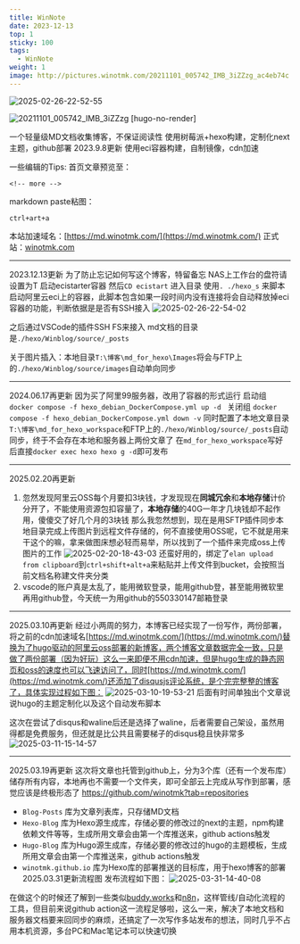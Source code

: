 ```yaml
---
title: WinNote
date: 2023-12-13
top: 1
sticky: 100
tags:
  - WinNote
weight: 1
image: http://pictures.winotmk.com/20211101_005742_IMB_3iZZzg_ac4eb74c.gif
---
```

<!--![](images/catcat.png)-->
![2025-02-26-22-52-55](http://pictures.winotmk.com/catcat_5d2b2bde.png)

![20211101_005742_IMB_3iZZzg [hugo-no-render]](http://pictures.winotmk.com/20211101_005742_IMB_3iZZzg_ac4eb74c.gif)
<!--{% asset_img 20211101_005742_IMB_3iZZzg.gif 800 %}-->

一个轻量级MD文档收集博客，不保证阅读性
使用树莓派+hexo构建，定制化next主题，github部署
2023.9.8更新
使用eci容器构建，自制镜像，cdn加速

一些编辑的Tips:
首页文章预览至：
```
<!-- more -->
```

markdown paste粘图：
```
ctrl+art+a
```
本站加速域名：[https://md.winotmk.com/](https://md.winotmk.com/)
正式站：[winotmk.com](https://www.winotmk.com)

<!-- more -->
***
2023.12.13更新
为了防止忘记如何写这个博客，特留备忘
NAS上工作台的盘符请设置为T
启动ecistarter容器
然后`CD ecistart` 进入目录
使用`. ./hexo_s` 来脚本启动阿里云eci上的容器，此脚本包含如果一段时间内没有连接将会自动释放掉eci容器的功能，判断依据是是否有SSH接入
![2025-02-26-22-54-02](http://pictures.winotmk.com/WinNote/2025-02-26-22-54-02_c17f1445.png)

之后通过VSCode的插件SSH FS来接入
md文档的目录是`./hexo/Winblog/source/_posts`

关于图片插入：本地目录`T:\博客\md_for_hexo\Images`将会与FTP上的`./hexo/Winblog/source/images`自动单向同步

***
2024.06.17再更新
因为买了阿里99服务器，改用了容器的形式运行
启动组
`docker compose -f hexo_debian_DockerCompose.yml up -d ` 
关闭组
`docker compose -f hexo_debian_DockerCompose.yml down -v`
同时配置了本地文章目录`T:\博客\md_for_hexo_workspace`和FTP上的`./hexo/Winblog/source/_posts`自动同步，终于不会存在本地和服务器上两份文章了
在`md_for_hexo_workspace`写好后直接`docker exec hexo hexo g -d`即可发布
***
2025.02.20再更新
1. 忽然发现阿里云OSS每个月要扣3块钱，才发现现在**同城冗余**和**本地存储**计价分开了，不能使用资源包扣容量了，**本地存储**的40G一年才几块钱却不起作用，傻傻交了好几个月的3块钱
那么我忽然想到，现在是用SFTP插件同步本地目录完成上传图片到远程文件存储的，何不直接使用OSS呢，它不就是用来干这个的嘛，拿来做图床想必轻而易举，所以找到了一个插件来完成oss上传图片的工作
![2025-02-20-18-43-03](http://pictures.winotmk.com/WinNote/2025-02-20-18-43-03_f587624d.png)
还蛮好用的，绑定了`elan upload from clipboard`到`ctrl+shift+alt+a`来粘贴并上传文件到bucket，会按照当前文档名称建文件夹分类
1. vscode的账户真是太乱了，能用微软登录，能用github登，甚至能用微软里再用github登，今天统一为用github的550330147邮箱登录
***
2025.03.10再更新
经过小两周的努力，本博客已经实现了一份写作，两份部署，将之前的cdn加速域名[https://md.winotmk.com/](https://md.winotmk.com/)替换为了hugo驱动的阿里云oss部署的新博客，两个博客文章数据完全一致，只是做了两份部署（因为好玩）这么一来即便不用cdn加速，但是hugo生成的静态网页和oss的速度也可以飞速访问了，同时[https://md.winotmk.com/](https://md.winotmk.com/)还添加了disqusjs评论系统，是个完完整整的博客了，具体实现过程如下图：
![2025-03-10-19-53-21](http://pictures.winotmk.com/WinNote/2025-03-10-19-53-21_62c5618b.png)
后面有时间单独出个文章说说hugo的主题定制化以及这个自动发布脚本

这次在尝试了disqus和waline后还是选择了waline，后者需要自己架设，虽然用得都是免费服务，但还就是比公共且需要梯子的disqus稳且快非常多
![2025-03-11-15-14-57](http://pictures.winotmk.com/WinNote/2025-03-11-15-14-57_91301dd5.png)

***
2025.03.19再更新
这次将文章也托管到github上，分为3个库（还有一个发布库）储存所有内容，本地再也不需要一个文件夹，即可全部云上完成从写作到部署，感觉应该是终极形态了
https://github.com/winotmk?tab=repositories
- `Blog-Posts` 库为文章列表库，只存储MD文档
- `Hexo-Blog` 库为Hexo源生成库，存储必要的修改过的next的主题，npm构建依赖文件等等，生成所用文章会由第一个库推送来，github actions触发
- `Hugo-Blog` 库为Hugo源生成库，存储必要的修改过的hugo的主题模板，生成所用文章会由第一个库推送来，github actions触发
- `winotmk.github.io` 库为Hexo库的部署推送的目标库，用于hexo博客的部署
2025.03.31更新流程图
发布流程如下图：
![2025-03-31-14-40-08](http://pictures.winotmk.com/WinNote/2025-03-31-14-40-08_56c0d3d0.png)

在做这个的时候还了解到一些类似[buddy.works](https://buddy.works/)和[n8n](https://github.com/n8n-io/n8n)，这样管线/自动化流程的工具，但目前来说github action这一流程足够啦，这么一来，解决了本地文档和服务器文档要来回同步的麻烦，还搞定了一次写作多站发布的想法，同时几乎不占用本机资源，多台PC和Mac笔记本可以快速切换